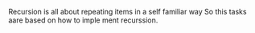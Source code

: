 Recursion is all about repeating items in a self familiar way
So this tasks aare based on how to imple ment recurssion.
